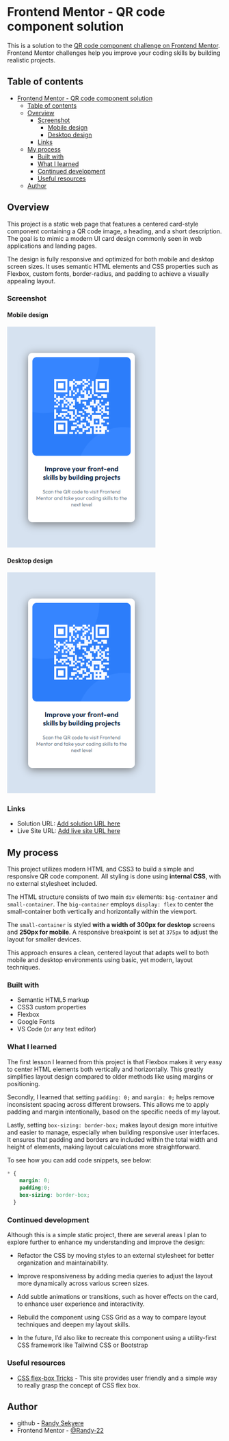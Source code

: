 # Frontend Mentor - QR code component solution

This is a solution to the [QR code component challenge on Frontend Mentor](https://www.frontendmentor.io/challenges/qr-code-component-iux_sIO_H). Frontend Mentor challenges help you improve your coding skills by building realistic projects.

## Table of contents

- [Frontend Mentor - QR code component solution](#frontend-mentor---qr-code-component-solution)
  - [Table of contents](#table-of-contents)
  - [Overview](#overview)
    - [Screenshot](#screenshot)
      - [Mobile design](#mobile-design)
      - [Desktop design](#desktop-design)
    - [Links](#links)
  - [My process](#my-process)
    - [Built with](#built-with)
    - [What I learned](#what-i-learned)
    - [Continued development](#continued-development)
    - [Useful resources](#useful-resources)
  - [Author](#author)

## Overview

This project is a static web page that features a centered card-style component containing a QR code image, a heading, and a short description. The goal is to mimic a modern UI card design commonly seen in web applications and landing pages.

The design is fully responsive and optimized for both mobile and desktop screen sizes. It uses semantic HTML elements and CSS properties such as Flexbox, custom fonts, border-radius, and padding to achieve a visually appealing layout.

### Screenshot

#### Mobile design

![Mobile Design](designs/mobile_design.png)

#### Desktop design

  ![Desktop Design](designs/mobile_design.png)

### Links

- Solution URL: [Add solution URL here](https://github.com/Randy-22/qr-code-component)
- Live Site URL: [Add live site URL here](https://your-live-site-url.com)

## My process

This project utilizes modern HTML and CSS3 to build a simple and responsive QR code component. All styling is done using **internal CSS**, with no external stylesheet included.

The HTML structure consists of two main `div` elements: `big-container` and `small-container`. The `big-container` employs `display: flex` to center the small-container both vertically and horizontally within the viewport.

The `small-container` is styled **with a width of 300px for desktop** screens and **250px for mobile**. A responsive breakpoint is set at `375px` to adjust the layout for smaller devices.

This approach ensures a clean, centered layout that adapts well to both mobile and desktop environments using basic, yet modern, layout techniques.

### Built with

- Semantic HTML5 markup
- CSS3 custom properties
- Flexbox
- Google Fonts
- VS Code (or any text editor)

### What I learned

The first lesson I learned from this project is that Flexbox makes it very easy to center HTML elements both vertically and horizontally. This greatly simplifies layout design compared to older methods like using margins or positioning.

Secondly, I learned that setting `padding: 0;` and `margin: 0;` helps remove inconsistent spacing across different browsers. This allows me to apply padding and margin intentionally, based on the specific needs of my layout.

Lastly, setting `box-sizing: border-box;` makes layout design more intuitive and easier to manage, especially when building responsive user interfaces. It ensures that padding and borders are included within the total width and height of elements, making layout calculations more straightforward.

To see how you can add code snippets, see below:

```css
* {
    margin: 0;
    padding:0;
    box-sizing: border-box;
  }
```

### Continued development

Although this is a simple static project, there are several areas I plan to explore further to enhance my understanding and improve the design:

- Refactor the CSS by moving styles to an external stylesheet for better organization and maintainability.

- Improve responsiveness by adding media queries to adjust the layout more dynamically across various screen sizes.

- Add subtle animations or transitions, such as hover effects on the card, to enhance user experience and interactivity.

- Rebuild the component using CSS Grid as a way to compare layout techniques and deepen my layout skills.

- In the future, I’d also like to recreate this component using a utility-first CSS framework like Tailwind CSS or Bootstrap

### Useful resources

- [CSS flex-box Tricks](https://css-tricks.com/snippets/css/a-guide-to-flexbox/) - This site provides user friendly and a simple way to really grasp the concept of CSS flex box.

## Author

- github - [Randy Sekyere](https://github.com/Randy-22)
- Frontend Mentor - [@Randy-22](https://www.frontendmentor.io/profile/Randy-22)
